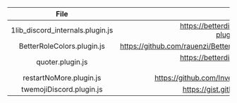 **File**|**Link**
:-----:|:-----:
1lib\_discord\_internals.plugin.js |https://betterdiscord.net/ghdl?url=https://github.com/samogot/betterdiscord-plugins/blob/master/v1/1lib\_discord\_internals.plugin.js 
BetterRoleColors.plugin.js |https://github.com/rauenzi/BetterDiscordAddons/blob/master/Plugins/BetterRoleColors/BetterRoleColors.plugin.js 
quoter.plugin.js |https://betterdiscord.net/ghdl?url=https://github.com/samogot/betterdiscord-plugins/blob/master/v1/quoter.plugin.js 
restartNoMore.plugin.js |https://github.com/Inve1951/BetterDiscordStuff/blob/master/plugins/restartNoMore.plugin.js 
twemojiDiscord.plugin.js |https://gist.github.com/allanf181/5f49b7e5732009b6225624e99045a4ba 